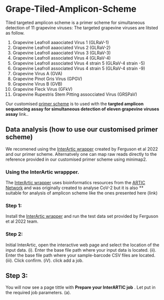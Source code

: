 # Grape-Tiled-Amplicon-Scheme
Tiled targeted amplicon scheme is a primer scheme for simultaneous detection of 11 grapevine viruses:
The targeted grapevine viruses are litsted as follow.
1. Grapevine Leafroll aaaociated Virus 1 (GLRaV-1)
2. Grapevine Leafroll aaaociated Virus 2 (GLRaV-2)
3. Grapevine Leafroll aaaociated Virus 3 (GLRaV-3)
4. Grapevine Leafroll associated Virus 4 (GLRaV-4)
5. Grapevine Leafroll associated Virus 4 strain 5 (GLRaV-4 strain -5)
6. Grapevine Leafroll associated Virus 4 strain 5 (GLRaV-4 strain -9)
7. Grapevine Virus A (GVA)
8. Grapevine Pinot Gris Virus (GPGV)
9. Grapevine Virus B (GVB)
10. Grapevine Fleck Virus (GFkV)
11. Grapevine Rupestris Stem Pitting assocciated Virus (GRSPaV)

Our customised [primer scheme](https://github.com/Kinene1/Grape-Tile-Amplicon-Scheme/tree/main/primer-scheme/Grape/Tile/V2) is to used with the **targted amplicon sequencing assay for simultaneous detection of eleven grapevine viruses assay** link..

## Data analysis (how to use our customised primer scheme) 
We recomened using the [InterArtic wrapper](https://github.com/Psy-Fer/interARTIC) created by Ferguson et al 2022 and our primer scheme. Alternatvely one can map raw reads directly to the reference provided in our customised primer scheme using minimap2. 

### Using the InterArtic wrappper. 
The [InterArtic wrapper](https://github.com/Psy-Fer/interARTIC) uses bioinformatics resources from the [ARTIC Network](https://github.com/artic-network/artic-ncov2019) and was originally created to analyse CoV-2 but it is also ** suitable for analysis of amplicon scheme like the ones presented here (link)

### Step 1: 
Install the [InterArtic wrapper](https://github.com/Psy-Fer/interARTIC) and run the test data set provided by Ferguson et al 2022  team. 

### Step 2: 
Initial InterArtic,  open the interactive web page and select the location of the input data.
(i). Enter the base file path where your input data is located. 
(ii). Enter the base file path where your sample-barcode CSV files are located. 
(iii). Click confirm. 
(iV). click add a job.

## Step 3: 
You will now see a page tittle with **Prepare your InterARTIC job** . Let put in the required job parameters. 
(a). 



